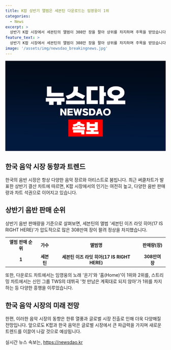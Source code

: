 ```yaml
---
title: K팝 상반기 앨범은 세븐틴 다운로드는 임영웅이 1위
categories:
  - News
excerpt: >
  상반기 K팝 시장에서 세븐틴의 앨범이 308만 장을 팔아 상위를 차지하며 주목을 받았습니다. 또한, 임영웅의 노래 온기, 홈이 다운로드 차트 상위를 휩쓸었고 신인 그룹 투어스(TWS)가 스트리밍 차트에서 1위를 차지했습니다. K팝 시장의 흥행을 이끈 세븐틴과 다양한 아티스트들의 업적이 눈에 띕니다. 클릭하여 K팝 산업의 현재를 확인하세요!
feature_text: >
  상반기 K팝 시장에서 세븐틴의 앨범이 308만 장을 팔아 상위를 차지하며 주목을 받았습니다. 또한, 임영웅의 노래 온기, 홈이 다운로드 차트 상위를 휩쓸었고 신인 그룹 투어스(TWS)가 스트리밍 차트에서 1위를 차지했습니다. K팝 시장의 흥행을 이끈 세븐틴과 다양한 아티스트들의 업적이 눈에 띕니다. 클릭하여 K팝 산업의 현재를 확인하세요!
image: '/assets/img/newsdao_breakingnews.jpg'
---
```


<p><img src="/assets/img/newsdao_breakingnews.jpg" alt="pcversion 속보" /></p>

<h2>한국 음악 시장 동향과 트렌드</h2>

<p data-ke-size="size16">한국의 음반 시장은 항상 다양한 음악 장르와 아티스트로 붐빕니다. 최근 써클차트가 발표한 상반기 결산 차트에 따르면, K팝 시장에서의 인기는 여전히 높고, 다양한 음반 판매량과 차트 석권으로 이어지고 있습니다.</p>

<h2 data-ke-size="size26">상반기 음반 판매 순위</h2>

<p data-ke-size="size16">상반기 음반 판매량을 기준으로 살펴보면, 세븐틴의 앨범 '세븐틴 이즈 라잇 히어(17 IS RIGHT HERE)'가 압도적으로 많은 308만여 장이 팔려 정상을 차지했습니다.</p>

<table>
  <tr>
    <th>앨범 판매 순위</th>
    <th>가수</th>
    <th>앨범명</th>
    <th>판매량(장)</th>
  </tr>
  <tr>
    <td style="text-align: center; height: 17px;"><b>1</b></td>
    <td style="text-align: center; height: 17px;"><b>세븐틴</b></td>
    <td style="text-align: center; height: 17px;"><b>세븐틴 이즈 라잇 히어(17 IS RIGHT HERE)</b></td>
    <td style="text-align: center; height: 17px;"><b>308만여 장</b></td>
  </tr>
</table>

<p data-ke-size="size16">또한, 다운로드 차트에서는 임영웅의 노래 '온기'와 '홈(Home)'이 1위와 2위를, 스트리밍 차트에서는 신인 그룹 TWS의 데뷔곡 '첫 만남은 계획대로 되지 않아'가 1위를 차지하는 등 다양한 흥행을 이루었습니다.</p>

<h2 data-ke-size="size26">한국 음악 시장의 미래 전망</h2>

<p data-ke-size="size16">한편, 이러한 음악 시장의 동향은 한류 열풍과 글로벌 시장 진출로 인해 더욱 다양해질 전망입니다. 앞으로도 K팝과 한국 음악은 글로벌 시장에서 큰 파급력을 가지며 새로운 트렌드를 이끌어 나갈 것으로 예상됩니다.</p>
실시간 뉴스 속보는, <a href="https://newsdao.kr" rel="dofollow">https://newsdao.kr</a>


